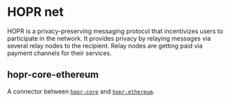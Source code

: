 # HOPR net

HOPR is a privacy-preserving messaging protocol that incentivizes users to participate in the network. It provides privacy by relaying messages via several relay nodes to the recipient. Relay nodes are getting paid via payment channels for their services.

## hopr-core-ethereum

A connector between [`hopr-core`](https://github.com/hoprnet/hopr-core) and [`hopr-ethereum`](https://github.com/hoprnet/hopr-ethereum).
